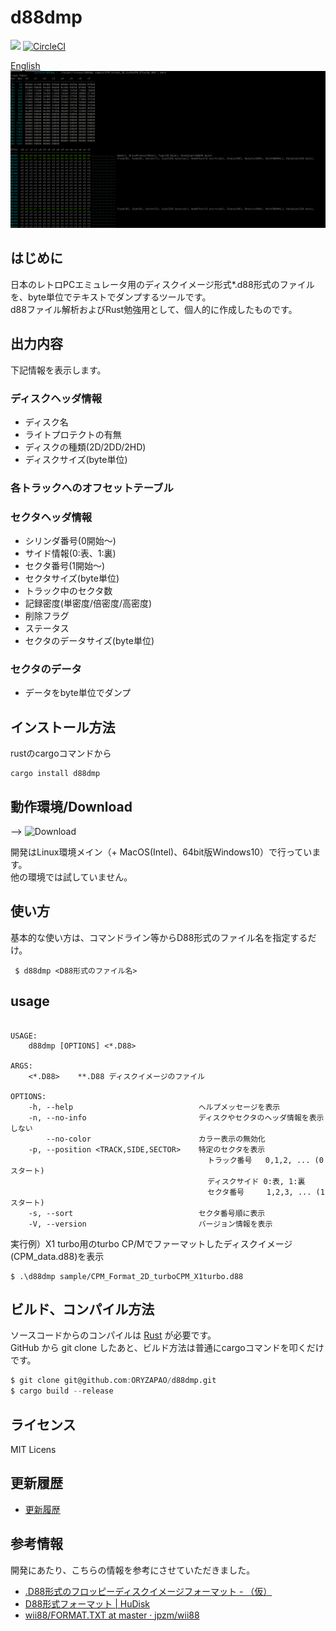 d88dmp
=======
![](https://github.com/ORYZAPAO/d88dmp/workflows/Rust/badge.svg)
[![CircleCI](https://circleci.com/gh/ORYZAPAO/d88dmp/tree/main.svg?style=svg)](https://circleci.com/gh/ORYZAPAO/d88dmp/tree/main)

[English](/README.md)
![example](https://github.com/ORYZAPAO/d88dmp/blob/main/image/d88info_img.png?raw=true)

はじめに
--------

日本のレトロPCエミュレータ用のディスクイメージ形式*.d88形式のファイルを、byte単位でテキストでダンプするツールです。  
d88ファイル解析およびRust勉強用として、個人的に作成したものです。  

出力内容
--------

下記情報を表示します。  
### ディスクヘッダ情報
  + ディスク名
  + ライトプロテクトの有無
  + ディスクの種類(2D/2DD/2HD)
  + ディスクサイズ(byte単位)
### 各トラックへのオフセットテーブル
### セクタヘッダ情報
  + シリンダ番号(0開始〜)
  + サイド情報(0:表、1:裏) 
  + セクタ番号(1開始〜) 
  + セクタサイズ(byte単位)
  + トラック中のセクタ数
  + 記録密度(単密度/倍密度/高密度)
  + 削除フラグ
  + ステータス
  + セクタのデータサイズ(byte単位)
### セクタのデータ
  + データをbyte単位でダンプ  

インストール方法
---------------------
rustのcargoコマンドから
```
cargo install d88dmp
```

動作環境/Download
------------
--> ![Download](https://github.com/ORYZAPAO/d88dmp/releases)

開発はLinux環境メイン（+ MacOS(Intel)、64bit版Windows10）で行っています。  
他の環境では試していません。

使い方
------
基本的な使い方は、コマンドライン等からD88形式のファイル名を指定するだけ。
```
 $ d88dmp <D88形式のファイル名>
```

## usage 
```

USAGE:
    d88dmp [OPTIONS] <*.D88>

ARGS:
    <*.D88>    **.D88 ディスクイメージのファイル

OPTIONS:
    -h, --help                            ヘルプメッセージを表示
    -n, --no-info                         ディスクやセクタのヘッダ情報を表示しない
        --no-color                        カラー表示の無効化
    -p, --position <TRACK,SIDE,SECTOR>    特定のセクタを表示
                                            トラック番号   0,1,2, ... (0スタート)
                                            ディスクサイド 0:表, 1:裏 
                                            セクタ番号     1,2,3, ... (1スタート)
    -s, --sort                            セクタ番号順に表示
    -V, --version                         バージョン情報を表示

```

実行例）X1 turbo用のturbo CP/Mでファーマットしたディスクイメージ(CPM_data.d88)を表示  

```
$ .\d88dmp sample/CPM_Format_2D_turboCPM_X1turbo.d88
```

ビルド、コンパイル方法
---------------------

ソースコードからのコンパイルは [Rust](https://www.rust-lang.org) が必要です。  
GitHub から git clone したあと、ビルド方法は普通にcargoコマンドを叩くだけです。  
```d
$ git clone git@github.com:ORYZAPAO/d88dmp.git
$ cargo build --release
```

ライセンス
----------
 MIT Licens

更新履歴
----------
+ [更新履歴](/d88dmp/CHANGELOG.md)

参考情報
---------------------

開発にあたり、こちらの情報を参考にさせていただきました。

+ [.D88形式のフロッピーディスクイメージフォーマット - （仮）](https://gra4.hatenadiary.jp/entry/20171108/1510096429)
+ [D88形式フォーマット | HuDisk](https://boukichi.github.io/HuDisk/DISK.html)
+ [wii88/FORMAT.TXT at master · jpzm/wii88](https://github.com/jpzm/wii88/blob/master/document/FORMAT.TXT)

